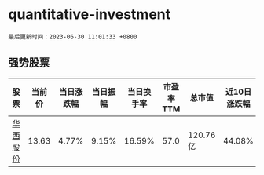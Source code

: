 # quantitative-investment

`最后更新时间：2023-06-30 11:01:33 +0800`

## 强势股票

|股票|当前价|当日涨跌幅|当日振幅|当日换手率|市盈率TTM|总市值|近10日涨跌幅|
|----|----|----|----|----|----|----|----|
|[华西股份](https://xueqiu.com/S/SZ000936)|13.63|4.77%|9.15%|16.59%|57.0|120.76亿|44.08%|
